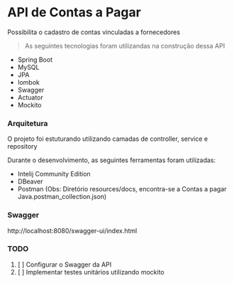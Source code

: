 # API de Contas a Pagar
Possibilita o cadastro de contas vinculadas a fornecedores

> As seguintes tecnologias foram utilizandas na construção dessa API
* Spring Boot
* MySQL
* JPA
* lombok
* Swagger
* Actuator
* Mockito

### Arquitetura
O projeto foi estuturando utilizando camadas de controller, service e repository

Durante o desenvolvimento, as seguintes ferramentas foram utilizadas:
* Intelij Community Edition
* DBeaver
* Postman (Obs: Diretório resources/docs, encontra-se a Contas a pagar Java.postman_collection.json)

### Swagger
http://localhost:8080/swagger-ui/index.html

### TODO
1. [ ] Configurar o Swagger da API
2. [ ] Implementar testes unitários utilizando mockito
